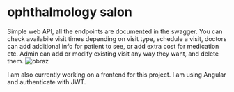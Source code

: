 # ophthalmology salon
Simple web API, all the endpoints are documented in the swagger. 
You can check availabile visit times depending on visit type, schedule a visit, doctors can add additional info for patient to see, or add extra cost for medication etc. Admin can add or modify existing visit any way they want, and delete them. 
![obraz](https://github.com/soleshhaker/ophthalmology-salon/assets/66915452/0595842b-982f-48f6-ad9c-3948dfb60bb9)

I am also currently working on a frontend for this project. I am using Angular and authenticate with JWT.
